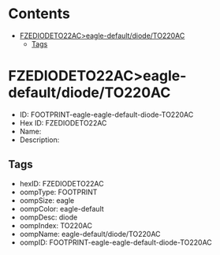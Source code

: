 



Contents
========

* [FZEDIODETO22AC>eagle-default/diode/TO220AC](#fzediodeto22aceagle-defaultdiodeto220ac)
	* [Tags](#tags)

# FZEDIODETO22AC>eagle-default/diode/TO220AC

- ID: FOOTPRINT-eagle-eagle-default-diode-TO220AC
- Hex ID: FZEDIODETO22AC
- Name: 
- Description: 

## Tags

- hexID: FZEDIODETO22AC
- oompType: FOOTPRINT
- oompSize: eagle
- oompColor: eagle-default
- oompDesc: diode
- oompIndex: TO220AC
- oompName: eagle-default/diode/TO220AC
- oompID: FOOTPRINT-eagle-eagle-default-diode-TO220AC
